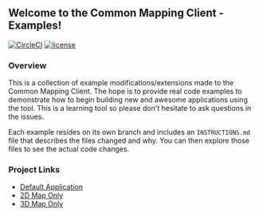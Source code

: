 ## Welcome to the Common Mapping Client - Examples!

[![CircleCI](https://circleci.com/gh/flynnplatt/common-mapping-client-examples.svg?style=svg)](https://circleci.com/gh/flynnplatt/common-mapping-client-examples)
[![license](https://img.shields.io/badge/license-Apache%202.0-blue.svg)](http://www.apache.org/licenses/LICENSE-2.0)

### Overview
This is a collection of example modifications/extensions made to the Common Mapping Client. The hope
is to provide real code examples to demonstrate how to begin building new and awesome applications
using the tool. This is a learning tool so please don't hesitate to ask questions in the issues.

Each example resides on its own branch and includes an `INSTRUCTIONS.md` file that describes
the files changed and why. You can then explore those files to see the actual code changes.

### Project Links
 * [Default Application](http://www.flynnplatt.com/common-mapping-client-examples/branches/master/)
 * [2D Map Only](http://www.flynnplatt.com/common-mapping-client-examples/branches/2d-only/)
 * [3D Map Only](http://www.flynnplatt.com/common-mapping-client-examples/branches/3d-only/)
